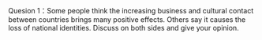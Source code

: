 Quesion 1：Some people think the increasing business and cultural contact between countries brings many positive effects. Others say it causes the loss of national identities. Discuss on both sides and give your opinion.

